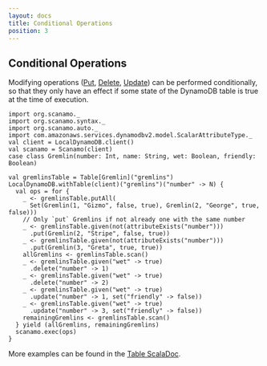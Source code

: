 ```yaml
---
layout: docs
title: Conditional Operations
position: 3
---
```


## Conditional Operations

Modifying operations ([Put](operations.html#put-and-get), [Delete](operations.html#delete),
[Update](operations.html#update)) can be performed conditionally, so that they
only have an effect if some state of the DynamoDB table is true at the time of 
execution.

```tut:silent
import org.scanamo._
import org.scanamo.syntax._
import org.scanamo.auto._
import com.amazonaws.services.dynamodbv2.model.ScalarAttributeType._
val client = LocalDynamoDB.client()
val scanamo = Scanamo(client)
case class Gremlin(number: Int, name: String, wet: Boolean, friendly: Boolean)
```
```tut:book
val gremlinsTable = Table[Gremlin]("gremlins")
LocalDynamoDB.withTable(client)("gremlins")("number" -> N) {
  val ops = for {
    _ <- gremlinsTable.putAll(
      Set(Gremlin(1, "Gizmo", false, true), Gremlin(2, "George", true, false)))
    // Only `put` Gremlins if not already one with the same number
    _ <- gremlinsTable.given(not(attributeExists("number")))
      .put(Gremlin(2, "Stripe", false, true))
    _ <- gremlinsTable.given(not(attributeExists("number")))
      .put(Gremlin(3, "Greta", true, true))
    allGremlins <- gremlinsTable.scan()  
    _ <- gremlinsTable.given("wet" -> true)
      .delete("number" -> 1)
    _ <- gremlinsTable.given("wet" -> true)
      .delete("number" -> 2)
    _ <- gremlinsTable.given("wet" -> true)
      .update("number" -> 1, set("friendly" -> false))
    _ <- gremlinsTable.given("wet" -> true)
      .update("number" -> 3, set("friendly" -> false))
    remainingGremlins <- gremlinsTable.scan()
  } yield (allGremlins, remainingGremlins)
  scanamo.exec(ops)
}
```

More examples can be found in the [Table ScalaDoc](/latest/api/org/scanamo/Table.html#given[T](condition:T)(implicitevidence$2:org.scanamo.query.ConditionExpression[T]):org.scanamo.query.ConditionalOperation[V,T]).